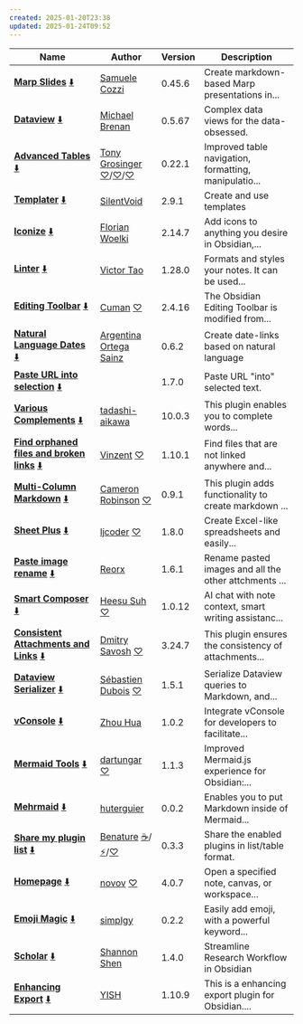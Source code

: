 ```yaml
---
created: 2025-01-20T23:38
updated: 2025-01-24T09:52
---
```

<!-- ShareMyPlugin begin -->


|Name|Author|Version|Description|
|----|------|-------|---|
|[**Marp Slides**](https://obsidian.md/plugins?id=marp-slides) [⬇️](obsidian://SP-install?id=marp-slides&enable=true)|[Samuele Cozzi](https://samuele-cozzi.web.app/)|0.45.6|Create markdown-based Marp presentations in...|
|[**Dataview**](https://obsidian.md/plugins?id=dataview) [⬇️](obsidian://SP-install?id=dataview&enable=true)|[Michael Brenan](https://github.com/blacksmithgu)|0.5.67|Complex data views for the data-obsessed.|
|[**Advanced Tables**](https://obsidian.md/plugins?id=table-editor-obsidian) [⬇️](obsidian://SP-install?id=table-editor-obsidian&enable=true)|[Tony Grosinger](https://grosinger.net) [♡](https://github.com/sponsors/tgrosinger)/[♡](https://buymeacoffee.com/tgrosinger)/[♡](https://paypal.me/tgrosinger)|0.22.1|Improved table navigation, formatting, manipulatio...|
|[**Templater**](https://obsidian.md/plugins?id=templater-obsidian) [⬇️](obsidian://SP-install?id=templater-obsidian&enable=true)|[SilentVoid](https://github.com/SilentVoid13)|2.9.1|Create and use templates|
|[**Iconize**](https://obsidian.md/plugins?id=obsidian-icon-folder) [⬇️](obsidian://SP-install?id=obsidian-icon-folder&enable=true)|[Florian Woelki](https://florianwoelki.com/)|2.14.7|Add icons to anything you desire in Obsidian,...|
|[**Linter**](https://obsidian.md/plugins?id=obsidian-linter) [⬇️](obsidian://SP-install?id=obsidian-linter&enable=true)|[Victor Tao](https://github.com/platers)|1.28.0|Formats and styles your notes. It can be used...|
|[**Editing Toolbar**](https://obsidian.md/plugins?id=editing-toolbar) [⬇️](obsidian://SP-install?id=editing-toolbar&enable=true)|[Cuman](https://github.com/cumany/obsidian-editing-toolbar) [♡](https://github.com/cumany#thank-you-very-much-for-your-support)|2.4.16|The Obsidian Editing Toolbar is modified from...|
|[**Natural Language Dates**](https://obsidian.md/plugins?id=nldates-obsidian) [⬇️](obsidian://SP-install?id=nldates-obsidian&enable=true)|[Argentina Ortega Sainz](https://argentinaos.com/)|0.6.2|Create date-links based on natural language|
|[**Paste URL into selection**](https://obsidian.md/plugins?id=url-into-selection) [⬇️](obsidian://SP-install?id=url-into-selection&enable=true)||1.7.0|Paste URL "into" selected text.|
|[**Various Complements**](https://obsidian.md/plugins?id=various-complements) [⬇️](obsidian://SP-install?id=various-complements&enable=true)|[tadashi-aikawa](https://github.com/tadashi-aikawa)|10.0.3|This plugin enables you to complete words...|
|[**Find orphaned files and broken links**](https://obsidian.md/plugins?id=find-unlinked-files) [⬇️](obsidian://SP-install?id=find-unlinked-files&enable=true)|[Vinzent](https://github.com/Vinzent03) [♡](https://ko-fi.com/vinzent)|1.10.1|Find files that are not linked anywhere and...|
|[**Multi-Column Markdown**](https://obsidian.md/plugins?id=multi-column-markdown) [⬇️](obsidian://SP-install?id=multi-column-markdown&enable=true)|[Cameron Robinson](https://portfolio.ckrobinson.net) [♡](https://www.buymeacoffee.com/ckrobinson)|0.9.1|This plugin adds functionality to create markdown ...|
|[**Sheet Plus**](https://obsidian.md/plugins?id=sheet-plus) [⬇️](obsidian://SP-install?id=sheet-plus&enable=true)|[ljcoder](https://github.com/ljcoder2015) [♡](https://ko-fi.com/ljcoder)|1.8.0|Create Excel-like spreadsheets and easily...|
|[**Paste image rename**](https://obsidian.md/plugins?id=obsidian-paste-image-rename) [⬇️](obsidian://SP-install?id=obsidian-paste-image-rename&enable=true)|[Reorx](https://github.com/reorx)|1.6.1|Rename pasted images and all the other attchments ...|
|[**Smart Composer**](https://obsidian.md/plugins?id=smart-composer) [⬇️](obsidian://SP-install?id=smart-composer&enable=true)|[Heesu Suh](https://github.com/glowingjade) [♡](https://buymeacoffee.com/glowingjade)|1.0.12|AI chat with note context, smart writing assistanc...|
|[**Consistent Attachments and Links**](https://obsidian.md/plugins?id=consistent-attachments-and-links) [⬇️](obsidian://SP-install?id=consistent-attachments-and-links&enable=true)|[Dmitry Savosh](https://github.com/dy-sh/) [♡](https://www.buymeacoffee.com/mnaoumov)|3.24.7|This plugin ensures the consistency of attachments...|
|[**Dataview Serializer**](https://obsidian.md/plugins?id=dataview-serializer) [⬇️](obsidian://SP-install?id=dataview-serializer&enable=true)|[Sébastien Dubois](https://dsebastien.net) [♡](https://www.buymeacoffee.com/dsebastien)|1.5.1|Serialize Dataview queries to Markdown, and...|
|[**vConsole**](https://obsidian.md/plugins?id=vconsole) [⬇️](obsidian://SP-install?id=vconsole&enable=true)|[Zhou Hua](https://zhouhua.site)|1.0.2|Integrate vConsole for developers to facilitate...|
|[**Mermaid Tools**](https://obsidian.md/plugins?id=mermaid-tools) [⬇️](obsidian://SP-install?id=mermaid-tools&enable=true)|[dartungar](https://dartungar.com) [♡](https://www.paypal.com/paypalme/dartungar)|1.1.3|Improved Mermaid.js experience for Obsidian:...|
|[**Mehrmaid**](https://obsidian.md/plugins?id=mehrmaid) [⬇️](obsidian://SP-install?id=mehrmaid&enable=true)|[huterguier](https://github.com/huterguier)|0.0.2|Enables you to put Markdown inside of Mermaid...|
|[**Share my plugin list**](https://obsidian.md/plugins?id=share-my-plugin-list) [⬇️](obsidian://SP-install?id=share-my-plugin-list&enable=true)|[Benature](https://github.com/Benature) [☕️](https://www.buymeacoffee.com/benature)/[⚡️](https://afdian.net/a/Benature-K)/[♡](https://s2.loli.net/2024/01/30/jQ9fTSyBxvXRoOM.png)|0.3.3|Share the enabled plugins in list/table format.|
|[**Homepage**](https://obsidian.md/plugins?id=homepage) [⬇️](obsidian://SP-install?id=homepage&enable=true)|[novov](https://novov.me) [♡](https://ko-fi.com/novov)|4.0.7|Open a specified note, canvas, or workspace...|
|[**Emoji Magic**](https://obsidian.md/plugins?id=emoji-magic) [⬇️](obsidian://SP-install?id=emoji-magic&enable=true)|[simplgy](https://github.com/simplgy)|0.2.2|Easily add emoji, with a powerful keyword...|
|[**Scholar**](https://obsidian.md/plugins?id=scholar) [⬇️](obsidian://SP-install?id=scholar&enable=true)|[Shannon Shen](https://www.szj.io)|1.4.0|Streamline Research Workflow in Obsidian|
|[**Enhancing Export**](https://obsidian.md/plugins?id=obsidian-enhancing-export) [⬇️](obsidian://SP-install?id=obsidian-enhancing-export&enable=true)|[YISH](https://github.com/mokeyish)|1.10.9|This is a enhancing export plugin for Obsidian....|


<!-- ShareMyPlugin end -->